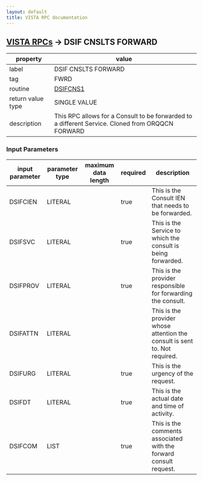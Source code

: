```yaml
---
layout: default
title: VISTA RPC documentation
---
```




## [VISTA RPCs](TableOfContent.md) &#8594; DSIF CNSLTS FORWARD 

 property | value 
--- | --- 
 label | DSIF CNSLTS FORWARD
 tag | FWRD
 routine | [DSIFCNS1](http://code.osehra.org/dox/Routine_DSIFCNS1_source.html)
 return value type | SINGLE VALUE
 description | This RPC allows for a Consult to be forwarded to a different Service. Cloned from ORQQCN FORWARD

### Input Parameters

| input parameter | parameter type | maximum data length | required | description | 
| --- | --- | --- | --- | --- | 
| DSIFCIEN | LITERAL |  | true | This is the Consult IEN that needs to be forwarded. | 
| DSIFSVC | LITERAL |  | true | This is the Service to which the consult is being forwarded. | 
| DSIFPROV | LITERAL |  | true | This is the provider responsible for forwarding the consult. | 
| DSIFATTN | LITERAL |  |  | This is the provider whose attention the consult is sent to. Not required. | 
| DSIFURG | LITERAL |  | true | This is the urgency of the request. | 
| DSIFDT | LITERAL |  | true | This is the actual date and time of activity. | 
| DSIFCOM | LIST |  | true | This is the comments associated with the forward consult request. | 